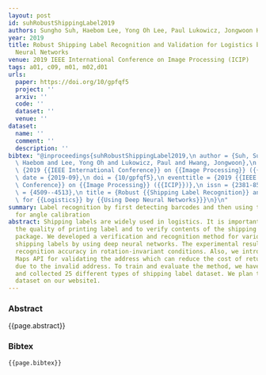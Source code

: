 ```yaml
---
layout: post
id: suhRobustShippingLabel2019
authors: Sungho Suh, Haebom Lee, Yong Oh Lee, Paul Lukowicz, Jongwoon Hwang
year: 2019
title: Robust Shipping Label Recognition and Validation for Logistics by Using Deep
  Neural Networks
venue: 2019 IEEE International Conference on Image Processing (ICIP)
tags: a01, c09, m01, m02,d01
urls:
  paper: https://doi.org/10/gpfqf5
  project: ''
  arxiv: ''
  code: ''
  dataset: ''
  venue: ''
dataset:
  name: ''
  comment: ''
  description: ''
bibtex: "@inproceedings{suhRobustShippingLabel2019,\n author = {Suh, Sungho and Lee,\
  \ Haebom and Lee, Yong Oh and Lukowicz, Paul and Hwang, Jongwoon},\n booktitle =\
  \ {2019 {{IEEE International Conference}} on {{Image Processing}} ({{ICIP}})},\n\
  \ date = {2019-09},\n doi = {10/gpfqf5},\n eventtitle = {2019 {{IEEE International\
  \ Conference}} on {{Image Processing}} ({{ICIP}})},\n issn = {2381-8549},\n pages\
  \ = {4509--4513},\n title = {Robust {{Shipping Label Recognition}} and {{Validation}}\
  \ for {{Logistics}} by {{Using Deep Neural Networks}}}\n}\n"
summary: Label recognition by first detecting barcodes and then using this information
  for angle calibration
abstract: Shipping labels are widely used in logistics. It is important to ensure
  the quality of printing label and to verify contents of the shipping label on the
  package. We developed a verification and recognition method for various types of
  shipping labels by using deep neural networks. The experimental results showed 96\%
  recognition accuracy in rotation-invariant conditions. Also, we introduce Google
  Maps API for validating the address which can reduce the cost of returning packages
  due to the invalid address. To train and evaluate the method, we have generated
  and collected 25 different types of shipping label dataset. We plan to release the
  dataset on our website1.
---
```


### Abstract

{{page.abstract}}

### Bibtex

```
{{page.bibtex}}
```
            